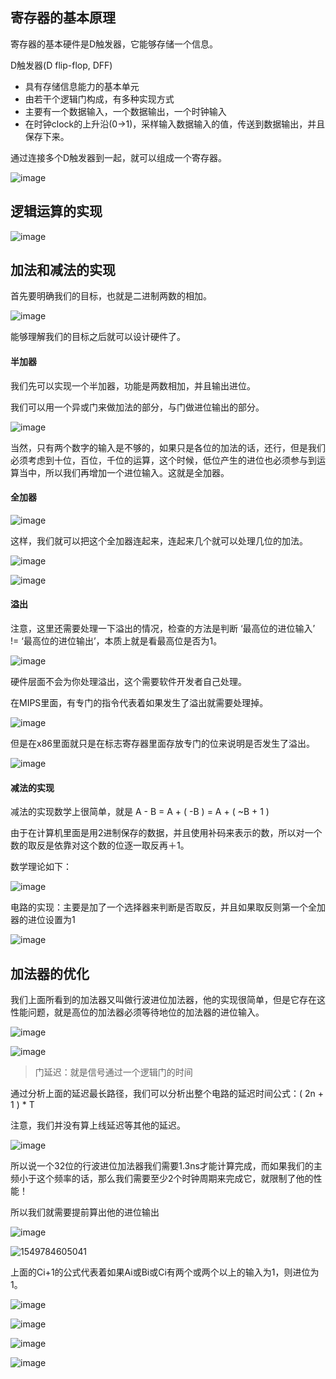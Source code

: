 ## 寄存器的基本原理

寄存器的基本硬件是D触发器，它能够存储一个信息。

D触发器(D flip-flop, DFF)

- 具有存储信息能力的基本单元
- 由若干个逻辑门构成，有多种实现方式
- 主要有一个数据输入，一个数据输出，一个时钟输入
- 在时钟clock的上升沿(0->1)，采样输入数据输入的值，传送到数据输出，并且保存下来。

通过连接多个D触发器到一起，就可以组成一个寄存器。

![image](https://wx2.sinaimg.cn/large/005wgNfbgy1g003h5oyp4j30u20gggsu.jpg)



## 逻辑运算的实现

![image](https://ws1.sinaimg.cn/large/005wgNfbgy1g003j7ebr2j30v20gi7dh.jpg)



## 加法和减法的实现

首先要明确我们的目标，也就是二进制两数的相加。

![image](https://wx3.sinaimg.cn/large/005wgNfbgy1g003xqb1esj30tw0g2gqy.jpg)

能够理解我们的目标之后就可以设计硬件了。

#### 半加器

我们先可以实现一个半加器，功能是两数相加，并且输出进位。

我们可以用一个异或门来做加法的部分，与门做进位输出的部分。

![image](https://wx1.sinaimg.cn/large/005wgNfbgy1g0045mlfk3j30tm0frwjo.jpg)

当然，只有两个数字的输入是不够的，如果只是各位的加法的话，还行，但是我们必须考虑到十位，百位，千位的运算，这个时候，低位产生的进位也必须参与到运算当中，所以我们再增加一个进位输入。这就是全加器。

#### 全加器

![image](https://ws1.sinaimg.cn/large/005wgNfbgy1g004bm02coj31eq0rmndq.jpg)

这样，我们就可以把这个全加器连起来，连起来几个就可以处理几位的加法。

![image](https://ws1.sinaimg.cn/large/005wgNfbgy1g004iredtuj30tt0fw7ag.jpg)

![image](https://ws1.sinaimg.cn/large/005wgNfbgy1g004jxyaluj30v90giwlv.jpg)

#### 溢出

注意，这里还需要处理一下溢出的情况，检查的方法是判断 ‘最高位的进位输入’  != ‘最高位的进位输出’，本质上就是看最高位是否为1。

![image](https://ws1.sinaimg.cn/large/005wgNfbgy1g00i9lu8mgj31fn0rm7n6.jpg)

硬件层面不会为你处理溢出，这个需要软件开发者自己处理。

在MIPS里面，有专门的指令代表着如果发生了溢出就需要处理掉。

![image](https://wx1.sinaimg.cn/large/005wgNfbgy1g00ie1wclqj318d0mwk5x.jpg)

但是在x86里面就只是在标志寄存器里面存放专门的位来说明是否发生了溢出。

![image](https://wx2.sinaimg.cn/large/005wgNfbgy1g00ifzg5jtj30os0dzdj6.jpg)

#### 减法的实现

减法的实现数学上很简单，就是 A - B = A + ( -B ) = A + ( ~B + 1 )

由于在计算机里面是用2进制保存的数据，并且使用补码来表示的数，所以对一个数的取反是依靠对这个数的位逐一取反再＋1。

数学理论如下：

![image](https://wx1.sinaimg.cn/large/005wgNfbgy1g00ilh3ltqj30t70fmgx8.jpg)

电路的实现：主要是加了一个选择器来判断是否取反，并且如果取反则第一个全加器的进位设置为1

![image](https://wx3.sinaimg.cn/large/005wgNfbgy1g01d6905btj30uw0hotbu.jpg)



## 加法器的优化

我们上面所看到的加法器又叫做行波进位加法器，他的实现很简单，但是它存在这性能问题，就是高位的加法器必须等待地位的加法器的进位输入。

![image](https://ws4.sinaimg.cn/large/005wgNfbgy1g01d6q6h3fj31010jldjv.jpg)

![image](https://wx1.sinaimg.cn/large/005wgNfbgy1g01d7zvxy4j310c0jm79o.jpg)

> 门延迟：就是信号通过一个逻辑门的时间

通过分析上面的延迟最长路径，我们可以分析出整个电路的延迟时间公式：( 2n + 1 ) * T

注意，我们并没有算上线延迟等其他的延迟。

![image](https://ws2.sinaimg.cn/large/005wgNfbgy1g01d8hn5ufj310a0jj7ef.jpg)

所以说一个32位的行波进位加法器我们需要1.3ns才能计算完成，而如果我们的主频小于这个频率的话，那么我们需要至少2个时钟周期来完成它，就限制了他的性能！

所以我们就需要提前算出他的进位输出

![image](https://wx4.sinaimg.cn/large/005wgNfbgy1g01debz0ipj30zo0jtwkg.jpg)

![1549784605041](/tmp/1549784605041.png)

上面的Ci+1的公式代表着如果Ai或Bi或Ci有两个或两个以上的输入为1，则进位为1。

![image](https://wx4.sinaimg.cn/large/005wgNfbgy1g01dhm2g4xj30yc0ixdis.jpg)

![image](https://ws4.sinaimg.cn/large/005wgNfbgy1g01disxoadj30zd0jjtem.jpg)

![image](https://wx2.sinaimg.cn/large/005wgNfbgy1g01djb5f84j31020jytfs.jpg)

![image](https://ws2.sinaimg.cn/large/005wgNfbgy1g01dn7lllgj30z80iqgsj.jpg)